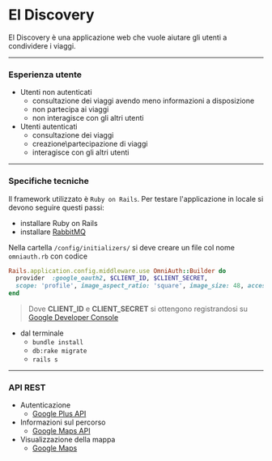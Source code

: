 # El Discovery

El Discovery è una applicazione web che vuole aiutare gli utenti a condividere i viaggi.

---

### Esperienza utente

- Utenti non autenticati
	- consultazione dei viaggi avendo meno informazioni a disposizione
	- non partecipa ai viaggi
	- non interagisce con gli altri utenti
- Utenti autenticati
	- consultazione dei viaggi
	- creazione\partecipazione di viaggi
	- interagisce con gli altri utenti

---

### Specifiche tecniche

Il framework utilizzato è `Ruby on Rails`.
Per testare l'applicazione in locale si devono seguire questi passi:

- installare Ruby on Rails
- installare [RabbitMQ](https://www.rabbitmq.com)

Nella cartella `/config/initializers/` si deve creare un file col nome `omniauth.rb` con codice

```ruby
Rails.application.config.middleware.use OmniAuth::Builder do
  provider  :google_oauth2, $CLIENT_ID, $CLIENT_SECRET,
  scope: 'profile', image_aspect_ratio: 'square', image_size: 48, access_type: 'online', name:'google'
end
```

> Dove **CLIENT_ID** e **CLIENT_SECRET** si ottengono registrandosi su [Google Developer Console](https://console.developers.google.com)

- dal terminale
    - `bundle install`
    - `db:rake migrate`
    - `rails s`

---

### API REST

- Autenticazione
    + [Google Plus API](https://developers.google.com/+/web/api/rest/)
- Informazioni sul percorso
    + [Google Maps API](https://developers.google.com/maps/documentation/geocoding/start)
- Visualizzazione della mappa
    + [Google Maps](https://www.google.com/maps)
